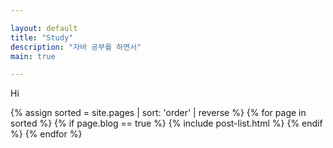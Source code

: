 ```yaml
---

layout: default
title: "Study"
description: "자바 공부를 하면서"
main: true

---
```

<p> Hi </p>

{% assign sorted = site.pages | sort: 'order' | reverse %} {% for page in sorted %} {% if page.blog == true %} {% include post-list.html %} {% endif %} {% endfor %}
